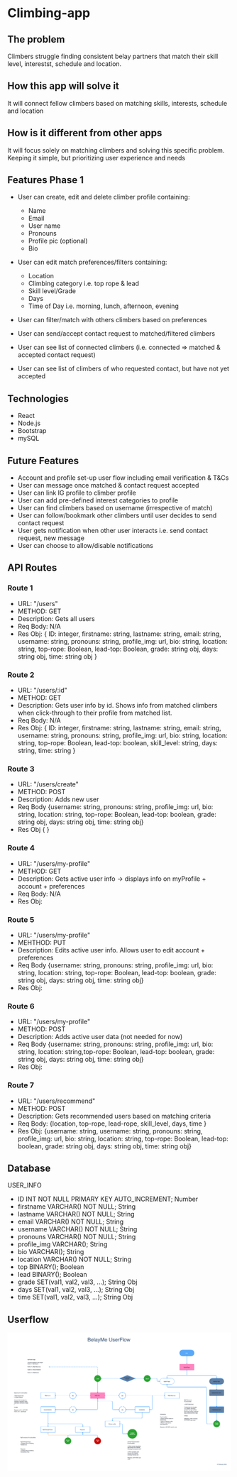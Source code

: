 # Climbing-app

## **The problem**

Climbers struggle finding consistent belay partners that match their skill level, interestst, schedule and location.

## **How this app will solve it**

It will connect fellow climbers based on matching skills, interests, schedule and location

## **How is it different from other apps**

It will focus solely on matching climbers and solving this specific problem. Keeping it simple, but prioritizing user experience and needs

## Features Phase 1

- User can create, edit and delete climber profile containing:

  - Name
  - Email
  - User name
  - Pronouns
  - Profile pic (optional)
  - Bio

- User can edit match preferences/filters containing:
  - Location
  - Climbing category i.e. top rope & lead
  - Skill level/Grade
  - Days
  - Time of Day  i.e. morning, lunch, afternoon, evening

- User can filter/match with others climbers based on preferences
- User can send/accept contact request to matched/filtered climbers
- User can see list of connected climbers (i.e. connected => matched & accepted contact request)
- User can see list of climbers of who requested contact, but have not yet accepted

## **Technologies**

- React
- Node.js
- Bootstrap
- mySQL

## **Future Features**

- Account and profile set-up user flow including email verification & T&Cs
- User can message once matched & contact request accepted
- User can link IG profile to climber profile
- User can add pre-defined interest categories to profile
- User can find climbers based on username (irrespective of match)
- User can follow/bookmark other climbers until user decides to send contact request
- User gets notification when other user interacts i.e. send contact request, new message
- User can choose to allow/disable notifications

## API Routes

### Route 1

- URL: "/users"
- METHOD: GET
- Description: Gets all users
- Req Body: N/A
- Res Obj: { ID: integer, firstname: string, lastname: string, email: string,
username: string, pronouns: string, profile_img: url, bio: string, location: string, top-rope: Boolean, lead-top: Boolean, grade: string obj, days: string obj, time: string obj }

### Route 2

- URL: "/users/:id"
- METHOD: GET
- Description: Gets user info by id. Shows info from matched climbers when click-through to their profile from matched list.
- Req Body: N/A
- Res Obj: { ID: integer, firstname: string, lastname: string, email: string,
username: string, pronouns: string, profile_img: url, bio: string,  location: string, top-rope: Boolean, lead-top: boolean, skill_level: string, days: string, time: string }

### Route 3

- URL: "/users/create"
- METHOD: POST
- Description: Adds new user
- Req Body {username: string, pronouns: string, profile_img: url, bio: string,  location: string, top-rope: Boolean, lead-top: boolean, grade: string obj, days: string obj, time: string obj}
- Res Obj {
}

### Route 4

- URL: "/users/my-profile"
- METHOD: GET
- Description: Gets active user info → displays info on myProfile + account + preferences
- Req Body: N/A
- Res Obj:

### Route 5

- URL: "/users/my-profile"
- MEHTHOD: PUT
- Description: Edits active user info. Allows user to edit account + preferences
- Req Body {username: string, pronouns: string, profile_img: url, bio: string,  location: string, top-rope: Boolean, lead-top: boolean, grade: string obj, days: string obj, time: string obj}
- Res Obj:

### Route 6

- URL: "/users/my-profile"
- METHOD: POST
- Description: Adds active user data (not needed for now)
- Req Body {username: string, pronouns: string, profile_img: url, bio: string,  location: string,top-rope: Boolean, lead-top: boolean, grade: string obj, days: string obj, time: string obj}
- Res Obj:

### Route 7

- URL: "/users/recommend"
- METHOD: POST
- Description: Gets recommended users based on matching criteria
- Req Body: {location, top-rope, lead-rope, skill_level, days, time }
- Res Obj: {username: string, username: string, pronouns: string, profile_img: url, bio: string, location: string, top-rope: Boolean, lead-top: boolean, grade: string obj, days: string obj, time: string obj}

## Database

USER_INFO
- ID	INT NOT NULL PRIMARY KEY AUTO_INCREMENT; Number
- firstname	VARCHAR() NOT NULL; String
- lastname	VARCHAR() NOT NULL; String
- email	VARCHAR() NOT NULL; String
- username	VARCHAR() NOT NULL; String
- pronouns	VARCHAR() NOT NULL; String
- profile_img	VARCHAR(); String
- bio	VARCHAR(); String
- location	VARCHAR() NOT NULL; String
- top	BINARY(); Boolean
- lead	BINARY(); Boolean
- grade	SET(val1, val2, val3, ...); String Obj
- days	SET(val1, val2, val3, ...); String Obj
- time	SET(val1, val2, val3, ...); String Obj

## Userflow

![This is an image](/BelayMe%20UserFlow.png)
